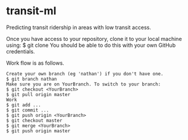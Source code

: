 # transit-ml
Predicting transit ridership in areas with low transit access.

Once you have access to your repository, clone it to your local machine using:
$ git clone <repo url>
You should be able to do this with your own GitHub credentials.

Work flow is as follows.

    Create your own branch (eg 'nathan') if you don't have one.
    $ git branch nathan
    Make sure you are on YourBranch. To switch to your branch:
    $ git checkout <YourBranch>
    $ git pull origin master 
    Work
    $ git add ...
    $ git commit ...
    $ git push origin <YourBranch>
    $ git checkout master
    $ git merge <YourBranch>
    $ git push origin master

